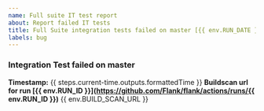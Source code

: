 ```yaml
---
name: Full suite IT test report
about: Report failed IT tests
title: Full Suite integration tests failed on master [{{ env.RUN_DATE }}]
labels: bug
---
```

### Integration Test failed on master 
**Timestamp:** {{ steps.current-time.outputs.formattedTime }}
**Buildscan url for run [{{ env.RUN_ID }}](https://github.com/Flank/flank/actions/runs/{{ env.RUN_ID }})**
{{ env.BUILD_SCAN_URL }}
